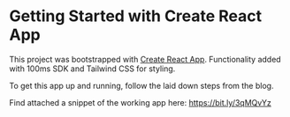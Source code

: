 # Getting Started with Create React App

This project was bootstrapped with [Create React App](https://github.com/facebook/create-react-app).
Functionality added with 100ms SDK and Tailwind CSS for styling.

To get this app up and running, follow the laid down steps from the blog.

Find attached a snippet of the working app here: https://bit.ly/3qMQvYz
